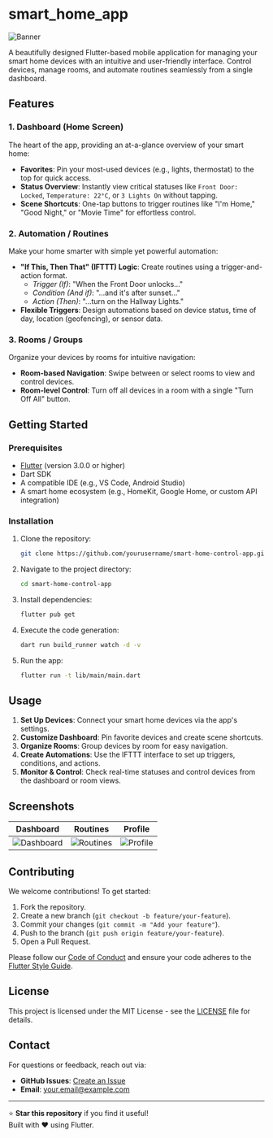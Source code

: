 # smart_home_app

![Banner](https://via.placeholder.com/1200x300.png?text=Smart+Home+Control+App)

A beautifully designed Flutter-based mobile application for managing your smart home devices with an intuitive and user-friendly interface. Control devices, manage rooms, and automate routines seamlessly from a single dashboard.

## Features

### 1. Dashboard (Home Screen)
The heart of the app, providing an at-a-glance overview of your smart home:
- **Favorites**: Pin your most-used devices (e.g., lights, thermostat) to the top for quick access.
- **Status Overview**: Instantly view critical statuses like `Front Door: Locked`, `Temperature: 22°C`, or `3 Lights On` without tapping.
- **Scene Shortcuts**: One-tap buttons to trigger routines like "I'm Home," "Good Night," or "Movie Time" for effortless control.

### 2. Automation / Routines
Make your home smarter with simple yet powerful automation:
- **"If This, Then That" (IFTTT) Logic**: Create routines using a trigger-and-action format.
  - *Trigger (If)*: "When the Front Door unlocks..."
  - *Condition (And if)*: "...and it's after sunset..."
  - *Action (Then)*: "...turn on the Hallway Lights."
- **Flexible Triggers**: Design automations based on device status, time of day, location (geofencing), or sensor data.

### 3. Rooms / Groups
Organize your devices by rooms for intuitive navigation:
- **Room-based Navigation**: Swipe between or select rooms to view and control devices.
- **Room-level Control**: Turn off all devices in a room with a single "Turn Off All" button.

## Getting Started

### Prerequisites
- [Flutter](https://flutter.dev/docs/get-started/install) (version 3.0.0 or higher)
- Dart SDK
- A compatible IDE (e.g., VS Code, Android Studio)
- A smart home ecosystem (e.g., HomeKit, Google Home, or custom API integration)

### Installation
1. Clone the repository:
   ```bash
   git clone https://github.com/yourusername/smart-home-control-app.git
   ```
2. Navigate to the project directory:
   ```bash
   cd smart-home-control-app
   ```
3. Install dependencies:
   ```bash
   flutter pub get
   ```
4. Execute the code generation:
   ```bash
   dart run build_runner watch -d -v
   ```
5. Run the app:
   ```bash
   flutter run -t lib/main/main.dart
   ```

## Usage
1. **Set Up Devices**: Connect your smart home devices via the app's settings.
2. **Customize Dashboard**: Pin favorite devices and create scene shortcuts.
3. **Organize Rooms**: Group devices by room for easy navigation.
4. **Create Automations**: Use the IFTTT interface to set up triggers, conditions, and actions.
5. **Monitor & Control**: Check real-time statuses and control devices from the dashboard or room views.

## Screenshots
| Dashboard | Routines | Profile |
|-----------|-------|------------|
| ![Dashboard](https://via.placeholder.com/300x600.png?text=Dashboard) | ![Routines](https://via.placeholder.com/300x600.png?text=Routines) | ![Profile](https://via.placeholder.com/300x600.png?text=Profile) |

## Contributing
We welcome contributions! To get started:
1. Fork the repository.
2. Create a new branch (`git checkout -b feature/your-feature`).
3. Commit your changes (`git commit -m "Add your feature"`).
4. Push to the branch (`git push origin feature/your-feature`).
5. Open a Pull Request.

Please follow our [Code of Conduct](CODE_OF_CONDUCT.md) and ensure your code adheres to the [Flutter Style Guide](https://flutter.dev/docs/development/tools/formatting).

## License
This project is licensed under the MIT License - see the [LICENSE](LICENSE) file for details.

## Contact
For questions or feedback, reach out via:
- **GitHub Issues**: [Create an Issue](https://github.com/yourusername/smart-home-control-app/issues)
- **Email**: your.email@example.com

---

⭐ **Star this repository** if you find it useful!  
Built with ❤️ using Flutter.